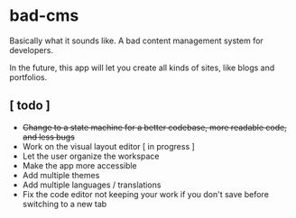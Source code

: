 # bad-cms

Basically what it sounds like. A bad content management system for developers.  
  
In the future, this app will let you create all kinds of sites, like blogs and portfolios.

## [ todo ]
- ~~Change to a state machine for a better codebase, more readable code, and less bugs~~
- Work on the visual layout editor [ in progress ]
- Let the user organize the workspace
- Make the app more accessible
- Add multiple themes
- Add multiple languages / translations
- Fix the code editor not keeping your work if you don't save before switching to a new tab